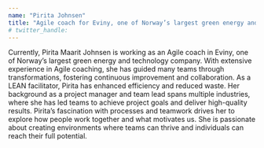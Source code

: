 ```yaml
---
name: "Pirita Johnsen"
title: "Agile coach for Eviny, one of Norway’s largest green energy and technology company"
# twitter_handle: 
---
```

Currently, Pirita Maarit Johnsen is working as an Agile coach in Eviny, one of Norway’s largest green energy and technology company.
With extensive experience in Agile coaching, she has guided many teams through transformations, fostering continuous improvement and collaboration. As a LEAN facilitator, Pirita has enhanced efficiency and reduced waste. Her background as a project
manager and team lead spans multiple industries, where she has led teams to achieve project goals and deliver high-quality results.
Pirita’s fascination with processes and teamwork drives her to explore how people work together and what motivates us. She is passionate about creating environments where teams can thrive and individuals can reach their full potential.
